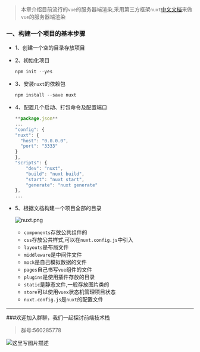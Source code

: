 >本章介绍目前流行的`vue`的服务器端渲染,采用第三方框架`nuxt`[中文文档](https://zh.nuxtjs.org/)来做`vue`的服务器端渲染

### 一、构建一个项目的基本步骤
* 1、创建一个空的目录存放项目
* 2、初始化项目

    ```javascript
    npm init --yes
    ```
    
* 3、安装`nuxt`的依赖包

    ```javascript
    npm install --save nuxt
    ```
    
* 4、配置几个启动、打包命令及配置端口

    ```javascript
    **package.json**
    ...
    "config": {
    "nuxt": {
      "host": "0.0.0.0",
      "port": "3333"
    }
    },
    "scripts": {
        "dev": "nuxt",
        "build": "nuxt build",
        "start": "nuxt start",
        "generate": "nuxt generate"
    },
    ...
    ```
    
* 5、根据文档构建一个项目全部的目录

    ![nuxt.png](http://img.blog.csdn.net/20171222212046900?watermark/2/text/aHR0cDovL2Jsb2cuY3Nkbi5uZXQva3VhbmdzaHAxMjg=/font/5a6L5L2T/fontsize/400/fill/I0JBQkFCMA==/dissolve/70/gravity/SouthEast)
    * `components`存放公共组件的
    * `css`存放公共样式,可以在`nuxt.config.js`中引入
    * `layouts`是布局文件
    * `middleware`是中间件文件
    * `mock`是自己模拟数据的文件
    * `pages`自己书写`vue`组件的文件
    * `plugins`是使用插件存放的目录
    * `static`是静态文件,一般存放图片类的
    * `store`可以使用`vuex`状态机管理项目状态
    * `nuxt.config.js`是`nuxt`的配置文件



---
###欢迎加入群聊，我们一起探讨前端技术栈
> 群号:560285778

![这里写图片描述](http://img.blog.csdn.net/20171008104715122?watermark/2/text/aHR0cDovL2Jsb2cuY3Nkbi5uZXQva3VhbmdzaHAxMjg=/font/5a6L5L2T/fontsize/400/fill/I0JBQkFCMA==/dissolve/70/gravity/SouthEast)